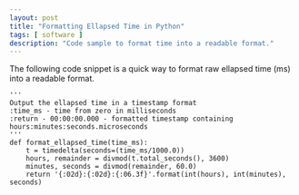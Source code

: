 ```yaml
---
layout: post
title: "Formatting Ellapsed Time in Python"
tags: [ software ]
description: "Code sample to format time into a readable format."
---
```


The following code snippet is a quick way to format raw ellapsed time (ms) into a readable format.

```
'''
Output the ellapsed time in a timestamp format
:time_ms - time from zero in milliseconds
:return - 00:00:00.000 - formatted timestamp containing hours:minutes:seconds.microseconds
'''
def format_ellapsed_time(time_ms):
    t = timedelta(seconds=(time_ms/1000.0))
    hours, remainder = divmod(t.total_seconds(), 3600)
    minutes, seconds = divmod(remainder, 60.0)
    return '{:02d}:{:02d}:{:06.3f}'.format(int(hours), int(minutes), seconds)
```
